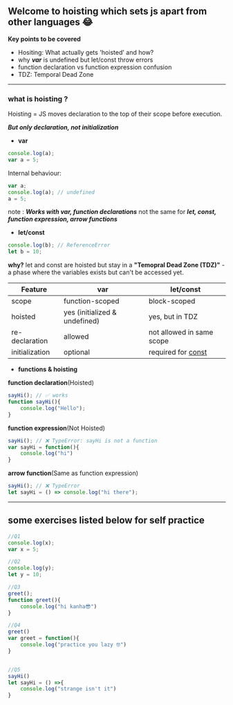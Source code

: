 ## Welcome to hoisting which sets js apart from other languages 😂

**Key points to be covered**

- Hositing: What actually gets 'hoisted' and how?
- why ***var*** is undefined but let/const throw errors
- function declaration vs function expression confusion
- TDZ: Temporal Dead Zone

---

### what is hoisting ?

Hoisting = JS moves declaration to the top of their scope before execution.

***But only declaration, not initialization***

- **var**

```javascript
console.log(a);
var a = 5;
```

Internal behaviour:

```javascript
var a;
console.log(a); // undefined
a = 5;
```

note : ***Works with var, function declarations*** not the same for ***let, const, function expression, arrow functions***

- **let/const**

```js
console.log(b); // ReferenceError
let b = 10;
```

**why?**
let and const are hoisted but stay in a **"Temopral Dead Zone (TDZ)"** - a phase where the variables exists but can't be accessed yet.

| **Feature**    | **var**                       | **let/const**             |
| -------------- | ----------------------------- | ------------------------- |
| scope          | function-scoped               | block-scoped              |
| hoisted        | yes (initialized & undefined) | yes, but in TDZ           |
| re-declaration | allowed                       | not allowed in same scope |
| initialization | optional                      | required for <u>const</u> |

- **functions & hoisting**

**function declaration**(Hoisted)

```js
sayHi(); // ✅ works
function sayHi(){
    console.log("Hello");
}
```

**function expression**(Not Hoisted)

```js
sayHi(); // ❌ TypeError: sayHi is not a function
var sayHi = function(){
    console.log("hi")
}
```

**arrow function**(Same as function expression)

```js
sayHi(); // ❌ TypeError
let sayHi = () => console.log("hi there");
```



---

## some exercises listed below for self practice

```js
//Q1
console.log(x);
var x = 5;

//Q2
console.log(y);
let y = 10;

//Q3
greet();
function greet(){
    console.log("hi kanha😎")
}

//Q4
greet()
var greet = function(){
    console.log("practice you lazy 🤓")
}


//Q5
sayHi()
let sayHi = () =>{
    console.log("strange isn't it")
}
```